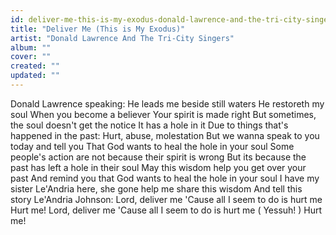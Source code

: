 ```yaml
---
id: deliver-me-this-is-my-exodus-donald-lawrence-and-the-tri-city-singers
title: "Deliver Me (This is My Exodus)"
artist: "Donald Lawrence And The Tri-City Singers"
album: ""
cover: ""
created: ""
updated: ""
---
```


Donald Lawrence speaking:
He leads me beside still waters
He restoreth my soul
When you become a believer
Your spirit is made right
But sometimes, the soul doesn't get the notice
It has a hole in it
Due to things that's happened in the past:
Hurt, abuse, molestation
But we wanna speak to you today and tell you
That God wants to heal the hole in your soul
Some people's action are not because their spirit is wrong
But its because the past has left a hole in their soul
May this wisdom help you get over your past
And remind you that God wants to heal the hole in your soul
I have my sister Le'Andria here, she gone help me share this wisdom
And tell this story
Le'Andria Johnson:
Lord, deliver me
'Cause all I seem to do is hurt me
Hurt me!
Lord, deliver me
'Cause all I seem to do is hurt me (
Yessuh!
)
Hurt me!